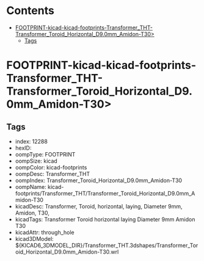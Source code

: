 



Contents
========

* [FOOTPRINT-kicad-kicad-footprints-Transformer_THT-Transformer_Toroid_Horizontal_D9.0mm_Amidon-T30>](#footprint-kicad-kicad-footprints-transformer_tht-transformer_toroid_horizontal_d90mm_amidon-t30)
	* [Tags](#tags)

# FOOTPRINT-kicad-kicad-footprints-Transformer_THT-Transformer_Toroid_Horizontal_D9.0mm_Amidon-T30>

## Tags

- index: 12288
- hexID: 
- oompType: FOOTPRINT
- oompSize: kicad
- oompColor: kicad-footprints
- oompDesc: Transformer_THT
- oompIndex: Transformer_Toroid_Horizontal_D9.0mm_Amidon-T30
- oompName: kicad-footprints/Transformer_THT/Transformer_Toroid_Horizontal_D9.0mm_Amidon-T30
- kicadDesc: Transformer, Toroid, horizontal, laying, Diameter 9mm, Amidon, T30,
- kicadTags: Transformer Toroid horizontal laying Diameter 9mm Amidon T30
- kicadAttr: through_hole
- kicad3DModel: ${KICAD6_3DMODEL_DIR}/Transformer_THT.3dshapes/Transformer_Toroid_Horizontal_D9.0mm_Amidon-T30.wrl
